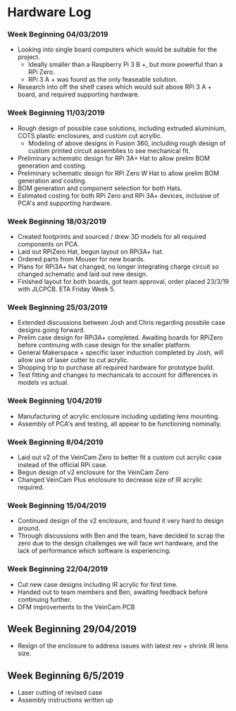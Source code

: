 # Hardware Log

### Week Beginning 04/03/2019
* Looking into single board computers which would be suitable for the project.
	* Ideally smaller than a Raspberry Pi 3 B +, but more powerful than a RPi Zero.
	* RPi 3 A + was found as the only feaseable solution.
* Research into off the shelf cases which would suit above RPi 3 A + board, and required supporting hardware.

### Week Beginning 11/03/2019
* Rough design of possible case solutions, including extruded aluminium, COTS plastic enclosures, and custom cut acryllic.
	* Modeling of above designs in Fusion 360, including rough design of custom printed circuit assemblies to see mechanical fit.
* Preliminary schematic design for RPi 3A+ Hat to allow prelim BOM generation and costing.
* Preliminary schematic design for RPi Zero W Hat to allow prelim BOM generation and costing.
* BOM generation and component selection for both Hats.
* Estimated costing for both RPi Zero and RPi 3A+ devices, inclusive of PCA's and supporting hardware.

### Week Beginning 18/03/2019
* Created footprints and sourced / drew 3D models for all required components on PCA.
* Laid out RPiZero Hat, begun layout on RPi3A+ hat.
* Ordered parts from Mouser for new boards.
* Plans for RPi3A+ hat changed, no longer integrating charge circuit so changed schematic and laid out new design.
* Finished layout for both boards, got team approval, order placed 23/3/19 with JLCPCB. ETA Friday Week 5.

### Week Beginning 25/03/2019
* Extended discussions between Josh and Chris regarding possbile case designs going forward.
* Prelim case design for RPi3A+ completed. Awaiting boards for RPiZero before continuing with case design for the smaller platform. 
* General Makerspace + specific laser induction completed by Josh, will allow use of laser cutter to cut acrylic. 
* Shopping trip to purchase all required hardware for prototype build. 
* Test fitting and changes to mechanicals to account for differences in models vs actual.

### Week Beginning 1/04/2019
* Manufacturing of acrylic enclosure including updating lens mounting.
* Assembly of PCA's and testing, all appear to be functioning nominally. 

### Week Beginning 8/04/2019
* Laid out v2 of the VeinCam Zero to better fit a custom cut acrylic case instead of the official RPi case. 
* Begun design of v2 enclosure for the VeinCam Zero
* Changed VeinCam Plus enclosure to decrease size of IR acrylic required. 

### Week Beginning 15/04/2019
* Continued design of the v2 enclosure, and found it very hard to design around. 
* Through discussions with Ben and the team, have decided to scrap the zero due to the design challenges we will face wrt hardware, and the lack of performance which software is experiencing. 

### Week Beginning 22/04/2019
* Cut new case designs including IR acrylic for first time.
* Handed out to team members and Ben, awaiting feedback before continuing further. 
* DFM improvements to the VeinCam PCB

## Week Beginning 29/04/2019
* Resign of the enclosure to address issues with latest rev + shrink IR lens size. 

## Week Beginning 6/5/2019
* Laser cutting of revised case
* Assembly instructions written up